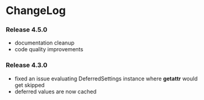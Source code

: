 # ChangeLog

### Release 4.5.0
  - documentation cleanup
  - code quality improvements

### Release 4.3.0
  - fixed an issue evaluating DeferredSettings instance where __getattr__ would get skipped
  - deferred values are now cached
